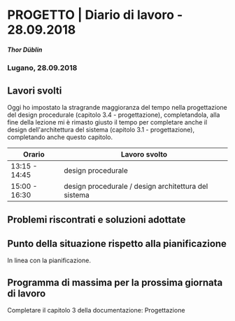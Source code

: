 # PROGETTO | Diario di lavoro - 28.09.2018
##### Thor Düblin
### Lugano, 28.09.2018

## Lavori svolti

Oggi ho impostato la stragrande maggioranza del tempo nella progettazione
del design procedurale (capitolo 3.4 - progettazione), completandola,
alla fine della lezione mi è rimasto giusto il tempo per completare anche
il design dell'architettura del sistema (capitolo 3.1 - progettazione),
completando anche questo capitolo.


|Orario        |Lavoro svolto                                         |
|--------------|------------------------------------------------------|
|13:15 - 14:45 |design procedurale                                    |
|15:00 - 16:30 |design procedurale / design architettura del sistema  |

##  Problemi riscontrati e soluzioni adottate

##  Punto della situazione rispetto alla pianificazione

In linea con la pianificazione.

## Programma di massima per la prossima giornata di lavoro

Completare il capitolo 3 della documentazione: Progettazione